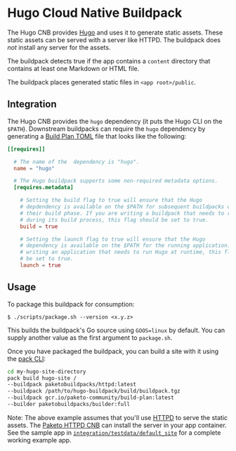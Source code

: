 # Hugo Cloud Native Buildpack

The Hugo CNB provides [Hugo](https://gohugo.io) and uses it to generate static
assets. These static assets can be served with a server like HTTPD. The
buildpack does *not* install any server for the assets.

The buildpack detects true if the app contains a `content` directory that
contains at least one Markdown or HTML file.

The buildpack places generated static files in `<app root>/public`.

## Integration

The Hugo CNB provides the `hugo` dependency (it puts the Hugo CLI on the
`$PATH`). Downstream buildpacks can require the `hugo` dependency by generating
a [Build Plan
TOML](https://github.com/buildpacks/spec/blob/master/buildpack.md#build-plan-toml)
file that looks like the following:

```toml
[[requires]]

  # The name of the  dependency is "hugo".
  name = "hugo"

  # The Hugo buildpack supports some non-required metadata options.
  [requires.metadata]

    # Setting the build flag to true will ensure that the Hugo
    # depdendency is available on the $PATH for subsequent buildpacks during
    # their build phase. If you are writing a buildpack that needs to run Hugo
    # during its build process, this flag should be set to true.
    build = true

    # Setting the launch flag to true will ensure that the Hugo
    # dependency is available on the $PATH for the running application. If you are
    # writing an application that needs to run Hugo at runtime, this flag should
    # be set to true.
    launch = true
```

## Usage

To package this buildpack for consumption:

```
$ ./scripts/package.sh --version <x.y.z>
```

This builds the buildpack's Go source using `GOOS=linux` by default. You can
supply another value as the first argument to `package.sh`.

Once you have packaged the buildpack, you can build a site with it using the
[pack CLI](https://github.com/buildpacks/pack):
```bash
cd my-hugo-site-directory
pack build hugo-site /
--buildpack paketobuildpacks/httpd:latest
--buildpack /path/to/hugo-buildpack/build/buildpack.tgz
--buildpack gcr.io/paketo-community/build-plan:latest
--builder paketobuildpacks/builder:full
```

Note: The above example assumes that you'll use
[HTTPD](https://httpd.apache.org/) to serve the static assets. The [Paketo
HTTPD CNB](https://github.com/paketo-buildpacks/httpd) can install the server
in your app container. See the sample app in
[`integration/testdata/default_site`](integration/testdata/default_site) for a
complete working example app.
